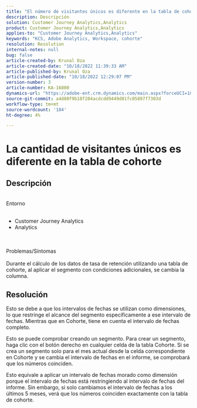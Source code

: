 ```yaml
---
title: "El número de visitantes únicos es diferente en la tabla de cohorte"
description: Descripción
solution: Customer Journey Analytics,Analytics
product: Customer Journey Analytics,Analytics
applies-to: "Customer Journey Analytics,Analytics"
keywords: "KCS, Adobe Analytics, Workspace, cohorte"
resolution: Resolution
internal-notes: null
bug: false
article-created-by: Krunal Oza
article-created-date: "10/18/2022 11:39:33 AM"
article-published-by: Krunal Oza
article-published-date: "10/18/2022 12:29:07 PM"
version-number: 3
article-number: KA-16800
dynamics-url: "https://adobe-ent.crm.dynamics.com/main.aspx?forceUCI=1&pagetype=entityrecord&etn=knowledgearticle&id=6af98783-d94e-ed11-bba2-00224808679b"
source-git-commit: a4d80f9b18f204acdcdd9449d01fc05897f7303d
workflow-type: tm+mt
source-wordcount: '184'
ht-degree: 4%

---
```


# La cantidad de visitantes únicos es diferente en la tabla de cohorte

## Descripción

<br>Entorno<br><br>
- Customer Journey Analytics
- Analytics



<br><br>Problemas/Síntomas<br><br>
Durante el cálculo de los datos de tasa de retención utilizando una tabla de cohorte, al aplicar el segmento con condiciones adicionales, se cambia la columna.




## Resolución


Esto se debe a que los intervalos de fechas se utilizan como dimensiones, lo que restringe el alcance del segmento específicamente a ese intervalo de fechas. Mientras que en Cohorte, tiene en cuenta el intervalo de fechas completo.

Esto se puede comprobar creando un segmento. Para crear un segmento, haga clic con el botón derecho en cualquier celda de la tabla Cohorte. Si se crea un segmento solo para el mes actual desde la celda correspondiente en Cohorte y se cambia el intervalo de fechas en el informe, se comprobará que los números coinciden.

Esto equivale a aplicar un intervalo de fechas morado como dimensión porque el intervalo de fechas está restringiendo al intervalo de fechas del informe. Sin embargo, si solo cambiamos el intervalo de fechas a los últimos 5 meses, verá que los números coinciden exactamente con la tabla de cohorte.






